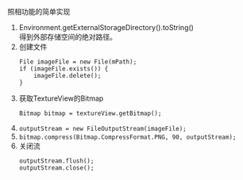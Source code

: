 照相功能的简单实现  

1. Environment.getExternalStorageDirectory().toString()  
   得到外部存储空间的绝对路径。  
2. 创建文件  
   ```
   File imageFile = new File(mPath);
   if (imageFile.exists()) {
       imageFile.delete();
   }
   ```
3. 获取TextureView的Bitmap  
   ```
   Bitmap bitmap = textureView.getBitmap();
   ```
4. `outputStream = new FileOutputStream(imageFile);`  
5. `bitmap.compress(Bitmap.CompressFormat.PNG, 90, outputStream);`  
6. 关闭流  
   ```
   outputStream.flush();
   outputStream.close();
   ```
